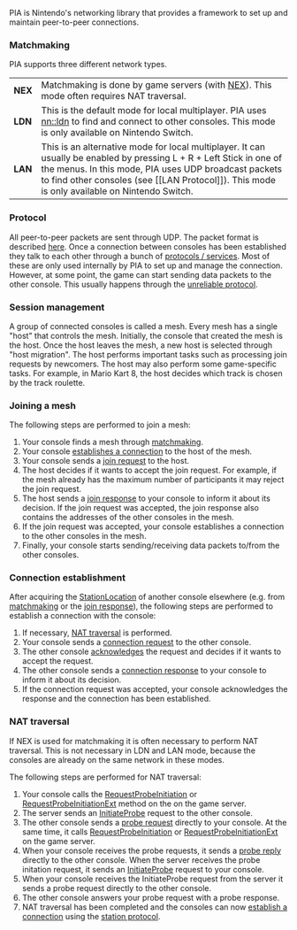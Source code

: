 PIA is Nintendo's networking library that provides a framework to set up and maintain peer-to-peer connections.

### Matchmaking
PIA supports three different network types.

<table>
  <tr>
    <td><b>NEX</b></td><td>Matchmaking is done by game servers (with <a href="NEX-Overview-(Game-Servers)">NEX</a>). This mode often requires NAT traversal.</td>
  </tr>
  <tr>
    <td><b>LDN</b></td><td>This is the default mode for local multiplayer. PIA uses <a href="https://switchbrew.org/wiki/LDN_services">nn::ldn</a> to find and connect to other consoles. This mode is only available on Nintendo Switch.</td>
  </tr>
  <tr>
    <td><b>LAN</b></td><td>This is an alternative mode for local multiplayer. It can usually be enabled by pressing L + R + Left Stick in one of the menus. In this mode, PIA uses UDP broadcast packets to find other consoles (see [[LAN Protocol]]). This mode is only available on Nintendo Switch.
  </tr>
</table>

### Protocol
All peer-to-peer packets are sent through UDP. The packet format is described [here](PIA-Protocol). Once a connection between consoles has been established they talk to each other through a bunch of [protocols / services](PIA-Protocols). Most of these are only used internally by PIA to set up and manage the connection. However, at some point, the game can start sending data packets to the other console. This usually happens through the [unreliable protocol](Unreliable-Protocol).

### Session management
A group of connected consoles is called a mesh. Every mesh has a single "host" that controls the mesh. Initially, the console that created the mesh is the host. Once the host leaves the mesh, a new host is selected through "host migration". The host performs important tasks such as processing join requests by newcomers. The host may also perform some game-specific tasks. For example, in Mario Kart 8, the host decides which track is chosen by the track roulette.

### Joining a mesh
The following steps are performed to join a mesh:

1. Your console finds a mesh through [matchmaking](#matchmaking).
2. Your console [establishes a connection](#connection-establishment) to the host of the mesh.
3. Your console sends a [join request](Mesh-Protocol) to the host.
4. The host decides if it wants to accept the join request. For example, if the mesh already has the maximum number of participants it may reject the join request.
5. The host sends a [join response](Mesh-Protocol) to your console to inform it about its decision. If the join request was accepted, the join response also contains the addresses of the other consoles in the mesh.
6. If the join request was accepted, your console establishes a connection to the other consoles in the mesh.
7. Finally, your console starts sending/receiving data packets to/from the other consoles.

### Connection establishment
After acquiring the [StationLocation](PIA-Types#stationlocation) of another console elsewhere (e.g. from [matchmaking](#matchmaking) or the [join response](#joining-a-mesh)), the following steps are performed to establish a connection with the console:

1. If necessary, [NAT traversal](#nat-traversal) is performed.
2. Your console sends a [connection request](Station-Protocol#connection-request) to the other console.
3. The other console [acknowledges](Station-Protocol#ack) the request and decides if it wants to accept the request.
4. The other console sends a [connection response](Station-Protocol#connection-response) to your console to inform it about its decision.
5. If the connection request was accepted, your console acknowledges the response and the connection has been established.

### NAT traversal
If NEX is used for matchmaking it is often necessary to perform NAT traversal. This is not necessary in LDN and LAN mode, because the consoles are already on the same network in these modes.

The following steps are performed for NAT traversal:

1. Your console calls the [RequestProbeInitiation](NAT-Traversal-Protocol#1-requestprobeinitiation) or [RequestProbeInitiationExt](NAT-Traversal-Protocol#3-requestprobeinitiationext) method on the on the game server.
2. The server sends an [InitiateProbe](NAT-Traversal-Protocol#2-initiateprobe) request to the other console.
3. The other console sends a [probe request](NAT-Traversal-Protocol-(PIA)#probe-request) directly to your console. At the same time, it calls [RequestProbeInitiation](NAT-Traversal-Protocol#1-requestprobeinitiation) or [RequestProbeInitiationExt](NAT-Traversal-Protocol#3-requestprobeinitiationext) on the game server.
4. When your console receives the probe requests, it sends a [probe reply](NAT-Traversal-Protocol-(PIA)#probe-reply) directly to the other console. When the server receives the probe initation request, it sends an [InitiateProbe](NAT-Traversal-Protocol#2-initiateprobe) request to your console.
5. When your console receives the InitiateProbe request from the server it sends a probe request directly to the other console.
6. The other console answers your probe request with a probe response.
7. NAT traversal has been completed and the consoles can now [establish a connection](#establishing-a-connection) using the [station protocol](Station-Protocol).